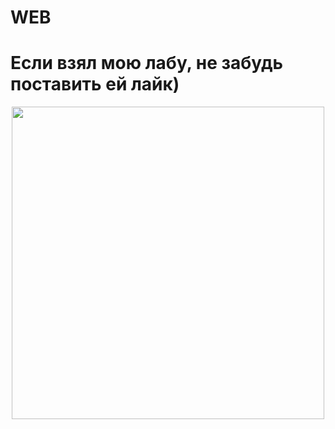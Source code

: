 # WEB

# Если взял мою лабу, не забудь поставить ей лайк)
<p align="center">
  <img src="https://encrypted-tbn0.gstatic.com/images?q=tbn:ANd9GcSwtM2okPuOS9Rj_-FOwlQZsLrYkQ7r5bCCvA&usqp=CAU" height="500"/>
</p>
